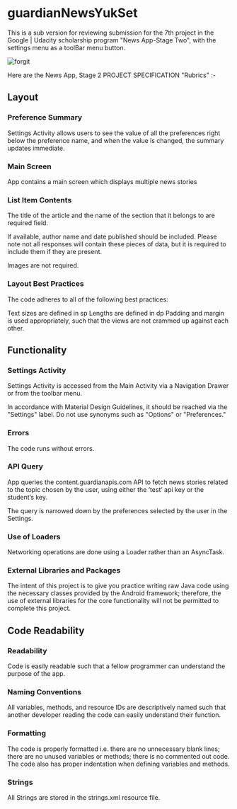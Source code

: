 # guardianNewsYukSet
This is a sub version for reviewing submission for the 7th project in the Google | Udacity scholarship program "News App-Stage Two",
with the settings menu as a toolBar menu button.

![forgit](https://user-images.githubusercontent.com/33489751/44515975-263af900-a6c4-11e8-9861-ab3240dfeb31.png)

Here are the News App, Stage 2 PROJECT SPECIFICATION "Rubrics" :-

## Layout

### Preference Summary

Settings Activity allows users to see the value of all the preferences right below the preference name, and when the value is changed, the summary updates immediate.

### Main Screen

App contains a main screen which displays multiple news stories

### List Item Contents

The title of the article and the name of the section that it belongs to are required field.

If available, author name and date published should be included. Please note not all responses will contain these pieces of data, but it is required to include them if they are present.

Images are not required.

### Layout Best Practices

The code adheres to all of the following best practices:

Text sizes are defined in sp
Lengths are defined in dp
Padding and margin is used appropriately, such that the views are not crammed up against each other.

## Functionality

### Settings Activity

Settings Activity is accessed from the Main Activity via a Navigation Drawer or from the toolbar menu.

In accordance with Material Design Guidelines, it should be reached via the "Settings" label. Do not use synonyms such as "Options" or "Preferences."

### Errors

The code runs without errors.

### API Query

App queries the content.guardianapis.com API to fetch news stories related to the topic chosen by the user, using either the ‘test’ api key or the student’s key.

The query is narrowed down by the preferences selected by the user in the Settings.

### Use of Loaders

Networking operations are done using a Loader rather than an AsyncTask.

### External Libraries and Packages

The intent of this project is to give you practice writing raw Java code using the necessary classes provided by the Android framework; therefore, the use of external libraries for the core functionality will not be permitted to complete this project.

## Code Readability

### Readability

Code is easily readable such that a fellow programmer can understand the purpose of the app.

### Naming Conventions

All variables, methods, and resource IDs are descriptively named such that another developer reading the code can easily understand their function.

### Formatting

The code is properly formatted i.e. there are no unnecessary blank lines; there are no unused variables or methods; there is no commented out code.
The code also has proper indentation when defining variables and methods.

### Strings

All Strings are stored in the strings.xml resource file.
